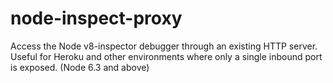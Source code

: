 # node-inspect-proxy
Access the Node v8-inspector debugger through an existing HTTP server. Useful for Heroku and other environments where only a single inbound port is exposed. (Node 6.3 and above) 
